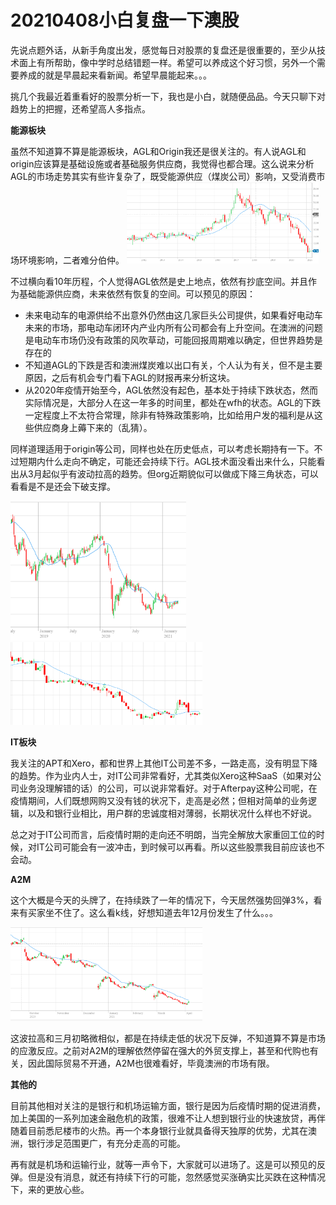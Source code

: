 # 20210408小白复盘一下澳股


先说点题外话，从新手角度出发，感觉每日对股票的复盘还是很重要的，至少从技术面上有所帮助，像中学时总结错题一样。希望可以养成这个好习惯，另外一个需要养成的就是早晨起来看新闻。希望早晨能起来。。。

挑几个我最近着重看好的股票分析一下，我也是小白，就随便品品。今天只聊下对趋势上的把握，还希望高人多指点。

**能源板块**

虽然不知道算不算是能源板块，AGL和Origin我还是很关注的。有人说AGL和origin应该算是基础设施或者基础服务供应商，我觉得也都合理。这么说来分析AGL的市场走势其实有些许复杂了，既受能源供应（煤炭公司）影响，又受消费市场环境影响，二者难分伯仲。
<img src="/images/invest/20210408/agl-10.png" alt="AGL10年走势图" style="zoom: 30%;" />

不过横向看10年历程，个人觉得AGL依然是史上地点，依然有抄底空间。并且作为基础能源供应商，未来依然有恢复的空间。可以预见的原因：
- 未来电动车的电源供给不出意外仍然由这几家巨头公司提供，如果看好电动车未来的市场，那电动车闭环内产业内所有公司都会有上升空间。在澳洲的问题是电动车市场仍没有政策的风吹草动，可能回报周期难以确定，但世界趋势是存在的
- 不知道AGL的下跌是否和澳洲煤炭难以出口有关，个人认为有关，但不是主要原因，之后有机会专门看下AGL的财报再来分析这块。
- 从2020年疫情开始至今，AGL依然没有起色，基本处于持续下跌状态，然而实际情况是，大部分人在这一年多的时间里，都处在wfh的状态。AGL的下跌一定程度上不太符合常理，除非有特殊政策影响，比如给用户发的福利是从这些供应商身上薅下来的（乱猜）。

同样道理适用于origin等公司，同样也处在历史低点，可以考虑长期持有一下。不过短期内什么走向不确定，可能还会持续下行。AGL技术面没看出来什么，只能看出从3月起似乎有波动拉高的趋势。但org近期貌似可以做成下降三角状态，可以看看是不是还会下破支撑。

<img src="/images/invest/20210408/org-3.png" alt="org走势图" style="zoom: 30%;" />
<img src="/images/invest/20210408/agl-3mon.png" alt="AGL近期走势图" style="zoom: 30%;" />

**IT板块**

我关注的APT和Xero，都和世界上其他IT公司差不多，一路走高，没有明显下降的趋势。作为业内人士，对IT公司非常看好，尤其类似Xero这种SaaS（如果对公司业务没理解错的话）的公司，可以说非常看好。对于Afterpay这种公司呢，在疫情期间，人们既想网购又没有钱的状况下，走高是必然；但相对简单的业务逻辑，以及和银行业相比，用户群的忠诚度相对薄弱，长期状况什么样也不好说。

总之对于IT公司而言，后疫情时期的走向还不明朗，当完全解放大家重回工位的时候，对IT公司可能会有一波冲击，到时候可以再看。所以这些股票我目前应该也不会动。

**A2M**

这个大概是今天的头牌了，在持续跌了一年的情况下，今天居然强势回弹3%，看来有买家坐不住了。这么看k线，好想知道去年12月份发生了什么。。。

<img src="/images/invest/20210408/a2m.png" alt="AGL近期走势图" style="zoom: 30%;" />

这波拉高和三月初略微相似，都是在持续走低的状况下反弹，不知道算不算是市场的应激反应。之前对A2M的理解依然停留在强大的外贸支撑上，甚至和代购也有关，因此国际贸易不开通，A2M也很难看好，毕竟澳洲的市场有限。

**其他的**

目前其他相对关注的是银行和机场运输方面，银行是因为后疫情时期的促进消费，加上美国的一系列加速金融危机的政策，很难不让人想到银行业的快速放贷，再伴随着目前悉尼楼市的火热。再一个本身银行业就具备得天独厚的优势，尤其在澳洲，银行涉足范围更广，有充分走高的可能。

再有就是机场和运输行业，就等一声令下，大家就可以进场了。这是可以预见的反弹。但是没有消息，就还有持续下行的可能，忽然感觉买涨确实比买跌在这种情况下，来的更放心些。
